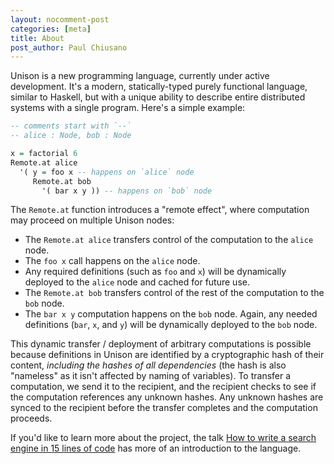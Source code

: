 ```yaml
---
layout: nocomment-post
categories: [meta]
title: About
post_author: Paul Chiusano
---
```


Unison is a new programming language, currently under active development. It's a modern, statically-typed purely functional language, similar to Haskell, but with a unique ability to describe entire distributed systems with a single program. Here's a simple example:

```Haskell
-- comments start with `--`
-- alice : Node, bob : Node

x = factorial 6
Remote.at alice
  '( y = foo x -- happens on `alice` node
     Remote.at bob
       '( bar x y )) -- happens on `bob` node
```

The `Remote.at` function introduces a "remote effect", where computation may proceed on multiple Unison nodes:

* The `Remote.at alice` transfers control of the computation to the `alice` node.
* The `foo x` call happens on the `alice` node.
* Any required definitions (such as `foo` and `x`) will be dynamically deployed to the `alice` node and cached for future use.
* The `Remote.at bob` transfers control of the rest of the computation to the `bob` node.
* The `bar x y` computation happens on the `bob` node. Again, any needed definitions (`bar`, `x`, and `y`) will be dynamically deployed to the `bob` node.

This dynamic transfer / deployment of arbitrary computations is possible because definitions in Unison are identified by a cryptographic hash of their content, _including the hashes of all dependencies_ (the hash is also "nameless" as it isn't affected by naming of variables). To transfer a computation, we send it to the recipient, and the recipient checks to see if the computation references any unknown hashes. Any unknown hashes are synced to the recipient before the transfer completes and the computation proceeds.

If you'd like to learn more about the project, the talk [How to write a search engine in 15 lines of code](http://unisonweb.org/2016-10-12/search.html) has more of an introduction to the language.

